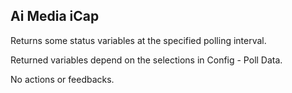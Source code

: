 ## Ai Media iCap

Returns some status variables at the specified polling interval.

Returned variables depend on the selections in Config - Poll Data.

No actions or feedbacks.
